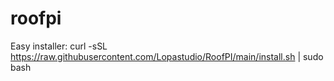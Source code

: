 # roofpi


Easy installer:
curl -sSL https://raw.githubusercontent.com/Lopastudio/RoofPI/main/install.sh | sudo bash